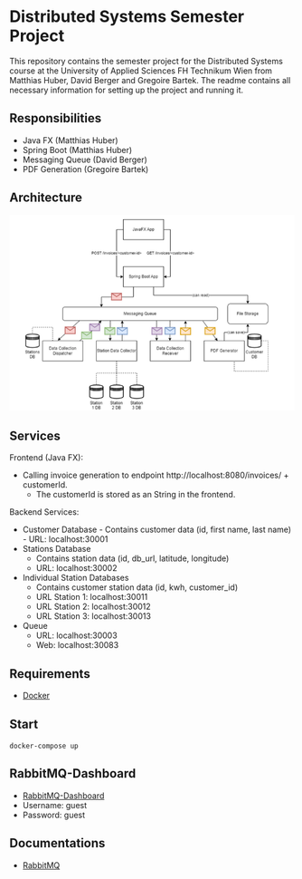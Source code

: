 # Distributed Systems Semester Project
This repository contains the semester project for the Distributed Systems course at the University of Applied Sciences FH Technikum Wien from Matthias Huber, David Berger and Gregoire Bartek.
The readme contains all necessary information for setting up the project and running it.

## Responsibilities

- Java FX (Matthias Huber)
- Spring Boot (Matthias Huber)
- Messaging Queue (David Berger)
- PDF Generation (Gregoire Bartek)

## Architecture

![architecture.png](architecture.png)
## Services

Frontend (Java FX):
- Calling invoice generation to endpoint http://localhost:8080/invoices/ + customerId.
  - The customerId is stored as an String in the frontend. 

Backend Services:
- Customer Database
       - Contains customer data (id, first name, last name)
       - URL: localhost:30001
- Stations Database
	- Contains station data (id, db_url, latitude, longitude)
	- URL: localhost:30002
- Individual Station Databases
	- Contains customer station data (id, kwh, customer_id)
	- URL Station 1: localhost:30011
	- URL Station 2: localhost:30012
	- URL Station 3: localhost:30013
- Queue
	- URL: localhost:30003
	- Web: localhost:30083



## Requirements
- [Docker](https://docs.docker.com/get-docker/)

## Start
```shell
docker-compose up
```

## RabbitMQ-Dashboard
- [RabbitMQ-Dashboard](http://localhost:30083)
- Username: guest
- Password: guest


## Documentations
- [RabbitMQ](https://www.rabbitmq.com/tutorials/tutorial-one-java.html)

